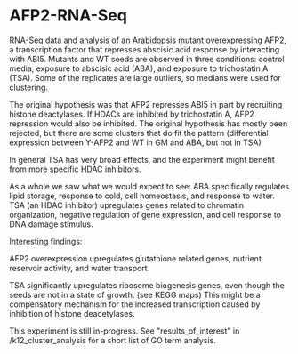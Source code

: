 # AFP2-RNA-Seq
RNA-Seq data and analysis of an Arabidopsis mutant overexpressing AFP2, a transcription factor that represses abscisic acid response by interacting with ABI5. 
Mutants and WT seeds are observed in three conditions: control media, exposure to abscisic acid (ABA), and exposure to trichostatin A (TSA).
Some of the replicates are large outliers, so medians were used for clustering.

The original hypothesis was that AFP2 represses ABI5 in part by recruiting histone deactylases. If HDACs are inhibited by trichostatin A, AFP2 repression would also be inhibited.
The original hypothesis has mostly been rejected, but there are some clusters that do fit the pattern 
(differential expression between Y-AFP2 and WT in GM and ABA, but not in TSA)

In general TSA has very broad effects, and the experiment might benefit from more specific HDAC inhibitors.

As a whole we saw what we would expect to see: 
ABA specifically regulates lipid storage, response to cold, cell homeostasis, and response to water. 
TSA (an HDAC inhibitor) upregulates genes related to chromatin organization, negative regulation of gene expression, and cell response to DNA damage stimulus.

Interesting findings:

AFP2 overexpression upregulates glutathione related genes, nutrient reservoir activity, and water transport. 

TSA significantly upregulates ribosome biogenesis genes, even though the seeds are not in a state of growth. (see KEGG maps)
This might be a compensatory mechanism for the increased transcription caused by inhibition of histone deacetylases.

This experiment is still in-progress. See "results_of_interest" in /k12_cluster_analysis for a short list of GO term analysis.

